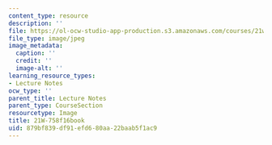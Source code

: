 ```yaml
---
content_type: resource
description: ''
file: https://ol-ocw-studio-app-production.s3.amazonaws.com/courses/21w-758-genre-fiction-workshop-fantasy-fall-2016/879bf839df91efd680aa22baab5f1ac9_21W-758f16book.jpg
file_type: image/jpeg
image_metadata:
  caption: ''
  credit: ''
  image-alt: ''
learning_resource_types:
- Lecture Notes
ocw_type: ''
parent_title: Lecture Notes
parent_type: CourseSection
resourcetype: Image
title: 21W-758f16book
uid: 879bf839-df91-efd6-80aa-22baab5f1ac9
---
```


